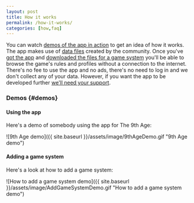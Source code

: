 ```yaml
---
layout: post
title: How it works
permalink: /how-it-works/
categories: [how,faq]
---
```


You can watch [demos of the app in action](/how-it-works/#demos) to get an idea of how it works. The app makes use of [data files](/game-system-files) created by the community. Once you've [got the app](/download-it) and [downloaded the files for a game system](/how-to-add-a-game-system) you'll be able to browse the game's rules and profiles without a connection to the internet. There's no fee to use the app and no ads, there's no need to log in and we don't collect any of your data. However, if you want the app to be developed further [we'll need your support](/support-us).

### Demos {#demos}
#### Using the app
Here's a demo of somebody using the app for The 9th Age:

![9th Age demo]({{ site.baseurl }}/assets/image/9thAgeDemo.gif "9th Age demo")

#### Adding a game system
Here's a look at how to add a game system:

![How to add a game system demo]({{ site.baseurl }}/assets/image/AddGameSystemDemo.gif "How to add a game system demo")
